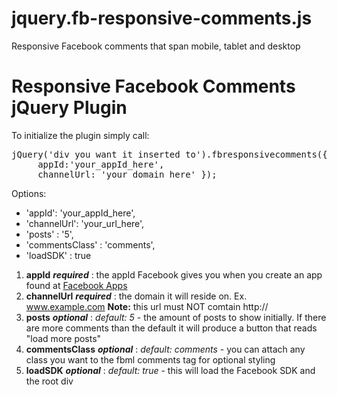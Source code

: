 jquery.fb-responsive-comments.js
================================

Responsive Facebook comments that span mobile, tablet and desktop

# <h1>Responsive Facebook Comments jQuery Plugin</h1>

To initialize the plugin simply call:
 <pre>
jQuery('div you want it inserted to').fbresponsivecomments({
     appId:'your_appId_here',
     channelUrl: 'your_domain_here' });
</pre>
Options:
* 'appId': 'your_appId_here',              
* 'channelUrl': 'your_url_here',               
* 'posts' : '5',                              
* 'commentsClass' : 'comments',                 
* 'loadSDK' : true                             

1. **appId** _**required**_ : the appId Facebook gives you when you create an app found at [Facebook Apps](http://developers.facebook.com/apps)
2. **channelUrl** _**required**_ : the domain it will reside on. Ex. www.example.com **Note:** this url must NOT comtain http://
3. **posts** _**optional**_  : _default: 5_  - the amount of posts to show initially. If there are more comments than the default it will produce a button that reads "load more posts"
4. **commentsClass** _**optional**_ : _default: comments_ - you can attach any class you want to the fbml comments tag for optional styling
5. **loadSDK** _**optional**_ : _default: true_ - this will load the Facebook SDK and the root div